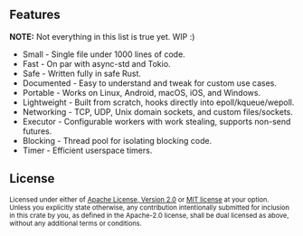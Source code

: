 ## Features

**NOTE:** Not everything in this list is true yet. WIP :)

* Small - Single file under 1000 lines of code.
* Fast - On par with async-std and Tokio.
* Safe - Written fully in safe Rust.
* Documented - Easy to understand and tweak for custom use cases.
* Portable - Works on Linux, Android, macOS, iOS, and Windows.
* Lightweight - Built from scratch, hooks directly into epoll/kqueue/wepoll.
* Networking - TCP, UDP, Unix domain sockets, and custom files/sockets.
* Executor - Configurable workers with work stealing, supports non-send futures.
* Blocking - Thread pool for isolating blocking code.
* Timer - Efficient userspace timers.

## License

<sup>
Licensed under either of <a href="LICENSE-APACHE">Apache License, Version
2.0</a> or <a href="LICENSE-MIT">MIT license</a> at your option.
</sup>

<br/>

<sub>
Unless you explicitly state otherwise, any contribution intentionally submitted
for inclusion in this crate by you, as defined in the Apache-2.0 license, shall
be dual licensed as above, without any additional terms or conditions.
</sub>
